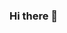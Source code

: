 ### Hi there 👋

<!--
**anushaporeddy030697/anushaporeddy030697** is a ✨ _special_ ✨ repository because its `README.md` (this file) appears on your GitHub profile.

Here are some ideas to get you started:

- 🔭 I’m currently working on ... Studying Applied Computer Science at NWMSU.
- 🌱 I’m currently learning ... WEB Applications,OOPS and DataBase System
- 👯 I’m looking to collaborate on ... MeeamiTechnologies
- 🤔 I’m looking for help with ... Coding Stuff
- 💬 Ask me about ... Your Quaries
- 📫 How to reach me: ... Through cal
- 😄 Pronouns: ...
- ⚡ Fun fact: ...
-->
